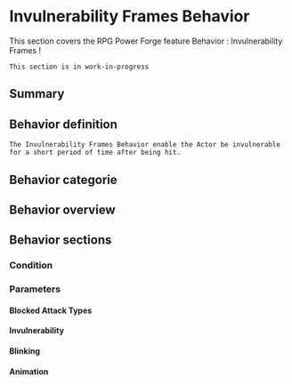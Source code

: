 # Invulnerability Frames Behavior
This section covers the RPG Power Forge feature Behavior : Invulnerability Frames !

```admonish warning title="Working, working ..."
This section is in work-in-progress
```

## Summary

## Behavior definition
```admonish summary title="Invulnerability Frames Behavior"
The Invulnerability Frames Behavior enable the Actor be invulnerable for a short period of time after being hit.
```

## Behavior categorie

## Behavior overview

## Behavior sections

### Condition

### Parameters

#### Blocked Attack Types

#### Invulnerability

#### Blinking

#### Animation
